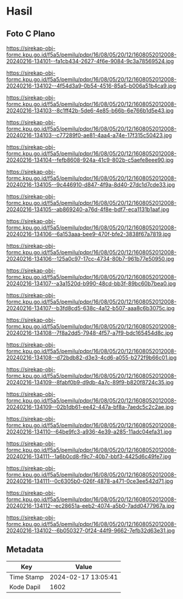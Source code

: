 # Hasil

## Foto C Plano

https://sirekap-obj-formc.kpu.go.id/f5a5/pemilu/pdpr/16/08/05/20/12/1608052012008-20240216-134101--fa1cb434-2627-4f6e-9084-9c3a78569524.jpg

https://sirekap-obj-formc.kpu.go.id/f5a5/pemilu/pdpr/16/08/05/20/12/1608052012008-20240216-134102--4f54d3a9-0b54-4516-85a5-b006a51b4ca9.jpg

https://sirekap-obj-formc.kpu.go.id/f5a5/pemilu/pdpr/16/08/05/20/12/1608052012008-20240216-134103--8c1ff42b-5de6-4e85-b66b-6e766b1d5e43.jpg

https://sirekap-obj-formc.kpu.go.id/f5a5/pemilu/pdpr/16/08/05/20/12/1608052012008-20240216-134103--c77289f0-ae81-4aa4-a74e-17f315c50423.jpg

https://sirekap-obj-formc.kpu.go.id/f5a5/pemilu/pdpr/16/08/05/20/12/1608052012008-20240216-134104--fefb8608-924a-41c9-802b-c5aefe8eee90.jpg

https://sirekap-obj-formc.kpu.go.id/f5a5/pemilu/pdpr/16/08/05/20/12/1608052012008-20240216-134105--9c446910-d847-4f9a-8d40-27dc1d7cde33.jpg

https://sirekap-obj-formc.kpu.go.id/f5a5/pemilu/pdpr/16/08/05/20/12/1608052012008-20240216-134105--ab869240-a76d-4f8e-bdf7-eca1131b1aaf.jpg

https://sirekap-obj-formc.kpu.go.id/f5a5/pemilu/pdpr/16/08/05/20/12/1608052012008-20240216-134106--6a153aaa-bee9-470f-bfe2-3838f67a7819.jpg

https://sirekap-obj-formc.kpu.go.id/f5a5/pemilu/pdpr/16/08/05/20/12/1608052012008-20240216-134106--125a0c97-17cc-4734-80b7-961b77e50950.jpg

https://sirekap-obj-formc.kpu.go.id/f5a5/pemilu/pdpr/16/08/05/20/12/1608052012008-20240216-134107--a3a1520d-b990-48cd-bb3f-89bc60b7bea0.jpg

https://sirekap-obj-formc.kpu.go.id/f5a5/pemilu/pdpr/16/08/05/20/12/1608052012008-20240216-134107--b3fd8cd5-638c-4a12-b507-aaa8c6b3075c.jpg

https://sirekap-obj-formc.kpu.go.id/f5a5/pemilu/pdpr/16/08/05/20/12/1608052012008-20240216-134108--7f8a2dd5-7948-4f57-a7f9-bdc165454d8c.jpg

https://sirekap-obj-formc.kpu.go.id/f5a5/pemilu/pdpr/16/08/05/20/12/1608052012008-20240216-134108--d72bdb82-d3e3-4cd6-a055-b272f9b66c01.jpg

https://sirekap-obj-formc.kpu.go.id/f5a5/pemilu/pdpr/16/08/05/20/12/1608052012008-20240216-134109--8fabf0b9-d9db-4a7c-89f9-b820f8724c35.jpg

https://sirekap-obj-formc.kpu.go.id/f5a5/pemilu/pdpr/16/08/05/20/12/1608052012008-20240216-134109--02b1db61-ee42-447a-bf8a-7aedc5c2c2ae.jpg

https://sirekap-obj-formc.kpu.go.id/f5a5/pemilu/pdpr/16/08/05/20/12/1608052012008-20240216-134110--64be9fc3-a936-4e39-a285-11adc04efa31.jpg

https://sirekap-obj-formc.kpu.go.id/f5a5/pemilu/pdpr/16/08/05/20/12/1608052012008-20240216-134111--1a6b0cd8-f9c7-40b7-bbf3-4425d6c49fe7.jpg

https://sirekap-obj-formc.kpu.go.id/f5a5/pemilu/pdpr/16/08/05/20/12/1608052012008-20240216-134111--0c6305b0-026f-4878-a471-0ce3ee542d71.jpg

https://sirekap-obj-formc.kpu.go.id/f5a5/pemilu/pdpr/16/08/05/20/12/1608052012008-20240216-134112--ec28651a-eeb2-4074-a5b0-7add0477967a.jpg

https://sirekap-obj-formc.kpu.go.id/f5a5/pemilu/pdpr/16/08/05/20/12/1608052012008-20240216-134102--6b050327-0f24-44f9-9662-7efb32d63e31.jpg


## Metadata

| Key        | Value               |
| ---------- | ------------------- |
| Time Stamp | 2024-02-17 13:05:41 |
| Kode Dapil | 1602                |




